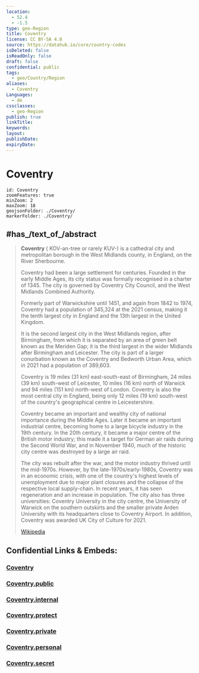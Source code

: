 ```yaml
---
location:
  - 52.4
  - -1.5
type: geo-Region
title: Coventry
license: CC BY-SA 4.0
source: https://datahub.io/core/country-codes
isDeleted: false
isReadOnly: false
draft: false
confidential: public
tags:
  - geo/Country/Region
aliases:
  - Coventry
Languages:
  - de
cssclasses:
  - geo-Region
publish: true
linkTitle:
keywords:
layout:
publishDate:
expiryDate:
---
```


# Coventry

```leaflet
id: Coventry
zoomFeatures: true 
minZoom: 2 
maxZoom: 18
geojsonFolder: ./Coventry/
markerFolder: ./Coventry/
```


## #has_/text_of_/abstract 

> **Coventry** (  KOV-ən-tree or rarely  KUV-) is a cathedral city 
> and metropolitan borough in the West Midlands county, in England, on the River Sherbourne. 
> 
> Coventry had been a large settlement for centuries. 
> Founded in the early Middle Ages, its city status was formally recognised in a charter of 1345. 
> The city is governed by Coventry City Council, and the West Midlands Combined Authority.
>
> Formerly part of Warwickshire until 1451, and again from 1842 to 1974, Coventry had a population of 345,324 at the 2021 census, making it the tenth largest city in England and the 13th largest in the United Kingdom.
>
> It is the second largest city in the West Midlands region, after Birmingham, from which it is separated by an area of green belt known as the Meriden Gap; it is the third largest in the wider Midlands after Birmingham and Leicester. The city is part of a larger conurbation known as the Coventry and Bedworth Urban Area, which in 2021 had a population of 389,603.
>
> Coventry is 19 miles (31 km) east-south-east of Birmingham, 24 miles (39 km) south-west of Leicester, 10 miles (16 km) north of Warwick and 94 miles (151 km) north-west of London. Coventry is also the most central city in England, being only 12 miles (19 km) south-west of the country's geographical centre in Leicestershire.
>
> Coventry became an important and wealthy city of national importance during the Middle Ages. Later it became an important industrial centre, becoming home to a large bicycle industry in the 19th century. In the 20th century, it became a major centre of the British motor industry; this made it a target for German air raids during the Second World War, and in November 1940, much of the historic city centre was destroyed by a large air raid.
>
> The city was rebuilt after the war, and the motor industry thrived until the mid-1970s. However, by the late-1970s/early-1980s, Coventry was in an economic crisis, with one of the country's highest levels of unemployment due to major plant closures and the collapse of the respective local supply-chain. In recent years, it has seen regeneration and an increase in population. The city also has three universities: Coventry University in the city centre, the University of Warwick on the southern outskirts and the smaller private Arden University with its headquarters close to Coventry Airport. In addition, Coventry was awarded UK City of Culture for 2021.
>
> [Wikipedia](https://en.wikipedia.org/wiki/Coventry)


## Confidential Links & Embeds: 

### [Coventry](/_Standards/Earth/Continent/Europe/Europe~North/UK/England/Regions~England/West_Midlands,Region/Warwickshire/Coventry.md) 

### [Coventry.public](/_public/Earth/Continent/Europe/Europe~North/UK/England/Regions~England/West_Midlands,Region/Warwickshire/Coventry.public.md) 

### [Coventry.internal](/_internal/Earth/Continent/Europe/Europe~North/UK/England/Regions~England/West_Midlands,Region/Warwickshire/Coventry.internal.md) 

### [Coventry.protect](/_protect/Earth/Continent/Europe/Europe~North/UK/England/Regions~England/West_Midlands,Region/Warwickshire/Coventry.protect.md) 

### [Coventry.private](/_private/Earth/Continent/Europe/Europe~North/UK/England/Regions~England/West_Midlands,Region/Warwickshire/Coventry.private.md) 

### [Coventry.personal](/_personal/Earth/Continent/Europe/Europe~North/UK/England/Regions~England/West_Midlands,Region/Warwickshire/Coventry.personal.md) 

### [Coventry.secret](/_secret/Earth/Continent/Europe/Europe~North/UK/England/Regions~England/West_Midlands,Region/Warwickshire/Coventry.secret.md)

